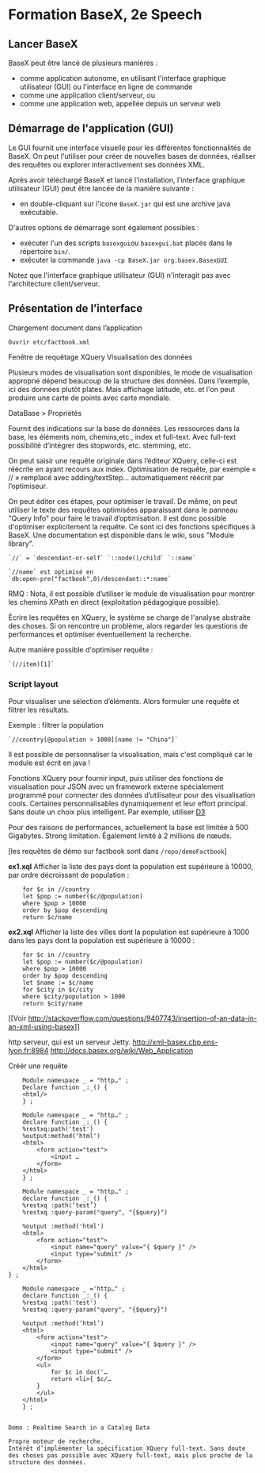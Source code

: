 Formation BaseX, 2e Speech
===============

Lancer BaseX
---------------

BaseX peut être lancé de plusieurs manières :

- comme application autonome, en utilisant l'interface graphique utilisateur (GUI) ou l'interface en ligne de commande
- comme une application client/serveur, ou
- comme une application web, appellée depuis un serveur web


Démarrage de l'application (GUI)
---------------

Le GUI fournit une interface visuelle pour les différentes fonctionnalités de BaseX. On peut l'utiliser pour créer de nouvelles bases de données, réaliser des requêtes ou explorer interactivement ses données XML.

Après avoir téléchargé BaseX et lancé l'installation, l'interface graphique utilisateur (GUI) peut être lancée de la manière suivante :

- en double-cliquant sur l'icone `BaseX.jar` qui est une archive java exécutable.

D'autres options de démarrage sont également possibles :

- exécuter l'un des scripts `basexgui`ou `basexgui.bat` placés dans le répertoire `bin/`.
- exécuter la commande `java -cp BaseX.jar org.basex.BasexGUI`

Notez que l'interface graphique utilisateur (GUI) n'interagit pas avec l'architecture client/serveur.


Présentation de l’interface
---------------

Chargement document dans l’application

    Ouvrir etc/factbook.xml

Fenêtre de requêtage XQuery
Visualisation des données

Plusieurs modes de visualisation sont disponibles, le mode de visualisation approprié dépend beaucoup de la structure des données. Dans l’exemple, ici des données plutôt plates. Mais affichage latitude, etc. et l'on peut produire une carte de points avec carte mondiale.

DataBase > Propriétés

Fournit des indications sur la base de données. Les ressources dans la base, les éléments nom, chemins,etc., index et full-text.
Avec full-text possibilité d’intégrer des stopwords, etc. stemming, etc.

On peut saisir une requête originale dans l’éditeur XQuery, celle-ci est réécrite en ayant recours aux index. Optimisation de requête, par exemple « // » remplacé avec adding/textStep… automatiquement réécrit par l’optimiseur.

On peut éditer ces étapes, pour optimiser le travail.
De même, on peut utiliser le texte des requêtes optimisées apparaissant dans le panneau "Query Info" pour faire le travail d’optimisation. Il est donc possible d'optimiser explicitement la requête. Ce sont ici des fonctions spécifiques à BaseX. Une documentation est disponible dans le wiki, sous "Module library".

    `//` = `descendant-or-self` `::node()/child` `::name`

    `//name` est optimisé en
    `db:open-pre("factbook",0)/descendant::*:name`

RMQ : Nota, il est possible d’utiliser le module de visualisation pour montrer les chemins XPath en direct (exploitation pédagogique possible).

Écrire les requêtes en XQuery, le système se charge de l'analyse abstraite des choses. Si on rencontre un problème, alors regarder les questions de performances et optimiser éventuellement la recherche.

Autre manière possible d'optimiser requête :

    `(//item)[1]`

### Script layout

Pour visualiser une sélection d’éléments.
Alors formuler une requête et filtrer les résultats.

Exemple : filtrer la population

    `//country[@population > 1000][name != "China"]`

Il est possible de personnaliser la visualisation, mais c'est compliqué car le module est écrit en java !

Fonctions XQuery pour fournir input, puis utiliser des fonctions de visualisation pour JSON avec un framework externe spécialement programmé pour connecter des données d’utilisateur pour des visualisation cools. Certaines personnalisables dynamiquement et leur effort principal. Sans doute un choix plus intelligent. Par exemple, utiliser [D3](https://github.com/mbostock/d3)

Pour des raisons de performances, actuellement la base est limitée à 500 Gigabytes.
Strong limitation.
Également limité à 2 millions de nœuds.

[les requêtes de démo sur factbook sont dans `/repo/demoFactbook`]

**ex1.xql** Afficher la liste des pays dont la population est supérieure à 10000, par ordre décroissant de population :

```xquery
    for $c in //country
    let $pop := number($c/@population)
    where $pop > 10000
    order by $pop descending
    return $c/name
```

**ex2.xql** Afficher la liste des villes dont la population est supérieure à 1000 dans les pays dont la population est supérieure à 10000 :

```xquery
    for $c in //country
    let $pop := number($c/@population)
    where $pop > 10000
    order by $pop descending
    let $name := $c/name
    for $city in $c/city
    where $city/population > 1000
    return $city/name
```

[[Voir
http://stackoverflow.com/questions/9407743/insertion-of-an-data-in-an-xml-using-basex]]

http serveur, qui est un serveur Jetty.
http://xml-basex.cbp.ens-lyon.fr:8984
http://docs.basex.org/wiki/Web_Application


Créér une requête

```xquery
    Module namespace _ = "http…" ;
    Declare function _:_() {
    <html/>
    } ;
```

```xquery
    Module namespace _ = "http…" ;
    declare function _:_() {
    %restxq:path('test')
    %output:method('html')
    <html>
        <form action="test">
            <input …
        </form>
    </html>
    } ;
```

```xquery
    Module namespace _ = "http…" ;
    declare function _:_() {
    %restxq :path(‘test’)
    %restxq :query-param("query", "{$query}")

    %output :method('html')
    <html>
        <form action="test">
            <input name="query" value="{ $query }" />
            <input type="submit" />
        </form>
    </html>
} ;
```

```xquery
    Module namespace _ ='http…" ;
    declare function _:_() {
    %restxq :path('test')
    %restxq :query-param("query", "{$query}")

    %output :method(‘html’)
    <html>
        <form action="test">
            <input name="query" value="{ $query }" />
            <input type="submit" />
        </form>
        <ul>
            for $c in doc('…
            return <li>{ $c/…
        }
        </ul>
    </html>
    } ;


Demo : Realtime Search in a Catalog Data

Propre moteur de recherche.
Intérêt d’implémenter la spécification XQuery full-text. Sans doute des choses pas possible avec XQuery full-text, mais plus proche de la structure des données.
